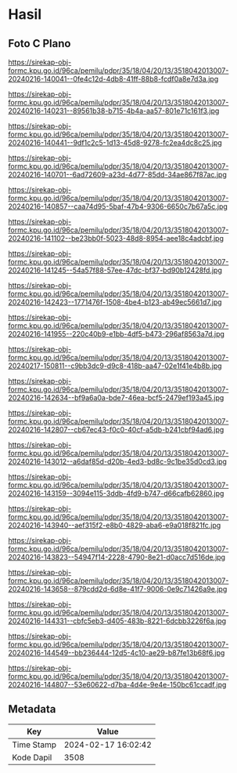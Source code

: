 # Hasil

## Foto C Plano

https://sirekap-obj-formc.kpu.go.id/96ca/pemilu/pdpr/35/18/04/20/13/3518042013007-20240216-140041--0fe4c12d-4db8-41ff-88b8-fcdf0a8e7d3a.jpg

https://sirekap-obj-formc.kpu.go.id/96ca/pemilu/pdpr/35/18/04/20/13/3518042013007-20240216-140231--89561b38-b715-4b4a-aa57-801e71c161f3.jpg

https://sirekap-obj-formc.kpu.go.id/96ca/pemilu/pdpr/35/18/04/20/13/3518042013007-20240216-140441--9df1c2c5-1d13-45d8-9278-fc2ea4dc8c25.jpg

https://sirekap-obj-formc.kpu.go.id/96ca/pemilu/pdpr/35/18/04/20/13/3518042013007-20240216-140701--6ad72609-a23d-4d77-85dd-34ae867f87ac.jpg

https://sirekap-obj-formc.kpu.go.id/96ca/pemilu/pdpr/35/18/04/20/13/3518042013007-20240216-140857--caa74d95-5baf-47b4-9306-6650c7b67a5c.jpg

https://sirekap-obj-formc.kpu.go.id/96ca/pemilu/pdpr/35/18/04/20/13/3518042013007-20240216-141102--be23bb0f-5023-48d8-8954-aee18c4adcbf.jpg

https://sirekap-obj-formc.kpu.go.id/96ca/pemilu/pdpr/35/18/04/20/13/3518042013007-20240216-141245--54a57f88-57ee-47dc-bf37-bd90b12428fd.jpg

https://sirekap-obj-formc.kpu.go.id/96ca/pemilu/pdpr/35/18/04/20/13/3518042013007-20240216-142423--1771476f-1508-4be4-b123-ab49ec5661d7.jpg

https://sirekap-obj-formc.kpu.go.id/96ca/pemilu/pdpr/35/18/04/20/13/3518042013007-20240216-141955--220c40b9-e1bb-4df5-b473-296af8563a7d.jpg

https://sirekap-obj-formc.kpu.go.id/96ca/pemilu/pdpr/35/18/04/20/13/3518042013007-20240217-150811--c9bb3dc9-d9c8-418b-aa47-02e1f41e4b8b.jpg

https://sirekap-obj-formc.kpu.go.id/96ca/pemilu/pdpr/35/18/04/20/13/3518042013007-20240216-142634--bf9a6a0a-bde7-46ea-bcf5-2479ef193a45.jpg

https://sirekap-obj-formc.kpu.go.id/96ca/pemilu/pdpr/35/18/04/20/13/3518042013007-20240216-142807--cb67ec43-f0c0-40cf-a5db-b241cbf94ad6.jpg

https://sirekap-obj-formc.kpu.go.id/96ca/pemilu/pdpr/35/18/04/20/13/3518042013007-20240216-143012--a6daf85d-d20b-4ed3-bd8c-9c1be35d0cd3.jpg

https://sirekap-obj-formc.kpu.go.id/96ca/pemilu/pdpr/35/18/04/20/13/3518042013007-20240216-143159--3094e115-3ddb-4fd9-b747-d66cafb62860.jpg

https://sirekap-obj-formc.kpu.go.id/96ca/pemilu/pdpr/35/18/04/20/13/3518042013007-20240216-143940--aef315f2-e8b0-4829-aba6-e9a018f821fc.jpg

https://sirekap-obj-formc.kpu.go.id/96ca/pemilu/pdpr/35/18/04/20/13/3518042013007-20240216-143823--54947f14-2228-4790-8e21-d0acc7d516de.jpg

https://sirekap-obj-formc.kpu.go.id/96ca/pemilu/pdpr/35/18/04/20/13/3518042013007-20240216-143658--879cdd2d-6d8e-41f7-9006-0e9c71426a9e.jpg

https://sirekap-obj-formc.kpu.go.id/96ca/pemilu/pdpr/35/18/04/20/13/3518042013007-20240216-144331--cbfc5eb3-d405-483b-8221-6dcbb3226f6a.jpg

https://sirekap-obj-formc.kpu.go.id/96ca/pemilu/pdpr/35/18/04/20/13/3518042013007-20240216-144549--bb236444-12d5-4c10-ae29-b87fe13b68f6.jpg

https://sirekap-obj-formc.kpu.go.id/96ca/pemilu/pdpr/35/18/04/20/13/3518042013007-20240216-144807--53e60622-d7ba-4d4e-9e4e-150bc61ccadf.jpg


## Metadata

| Key        | Value               |
| ---------- | ------------------- |
| Time Stamp | 2024-02-17 16:02:42 |
| Kode Dapil | 3508                |



